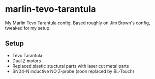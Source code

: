 # marlin-tevo-tarantula
My Marlin Tevo Tarantula config. Based roughly on Jim Brown's config, tweaked for my setup.

## Setup
- Tevo Tarantula
- Dual Z motors
- Replaced plastic stuctural parts with laser cut metal parts
- SN04-N inductive NO Z-probe (soon replaced by BL-Touch)
